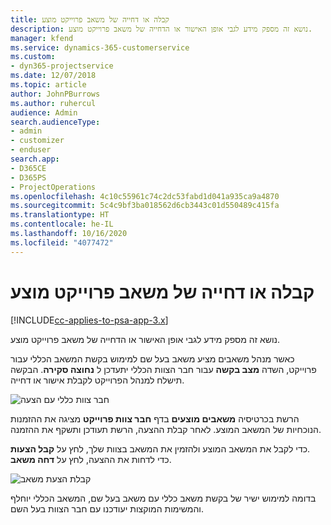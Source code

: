 ```yaml
---
title: קבלה או דחייה של משאב פרוייקט מוצע
description: נושא זה מספק מידע לגבי אופן האישור או הדחייה של משאב פרוייקט מוצע.
manager: kfend
ms.service: dynamics-365-customerservice
ms.custom:
- dyn365-projectservice
ms.date: 12/07/2018
ms.topic: article
author: JohnPBurrows
ms.author: ruhercul
audience: Admin
search.audienceType:
- admin
- customizer
- enduser
search.app:
- D365CE
- D365PS
- ProjectOperations
ms.openlocfilehash: 4c10c55961c74c2dc53fabd1d041a935ca9a4870
ms.sourcegitcommit: 5c4c9bf3ba018562d6cb3443c01d550489c415fa
ms.translationtype: HT
ms.contentlocale: he-IL
ms.lasthandoff: 10/16/2020
ms.locfileid: "4077472"
---
```

# <a name="accept-or-reject-a-proposed-project-resource"></a>קבלה או דחייה של משאב פרוייקט מוצע

[!INCLUDE[cc-applies-to-psa-app-3.x](../includes/cc-applies-to-psa-app-3x.md)]

נושא זה מספק מידע לגבי אופן האישור או הדחייה של משאב פרוייקט מוצע.

כאשר מנהל משאבים מציע משאב בעל שם למימוש בקשת המשאב הכללי עבור פרוייקט, השדה **מצב בקשה** עבור חבר הצוות הכללי יתעדכן ל **נחוצה סקירה**. הבקשה תישלח למנהל הפרוייקט לקבלת אישור או דחייה.

![חבר צוות כללי עם הצעה](media/RM-how-to-19.png)

הרשת בכרטיסיה **משאבים מוצעים** בדף **חבר צוות פרוייקט** מציגה את ההזמנות הנוכחיות של המשאב המוצע. לאחר קבלת ההצעה, הרשת תעודכן ותשקף את ההזמנה. 

כדי לקבל את המשאב המוצע ולהזמין את המשאב בצוות שלך, לחץ על **קבל הצעות**.  
כדי לדחות את ההצעה, לחץ על **דחה משאב**.

![קבלת הצעת משאב](media/RM-how-to-20.png) 

בדומה למימוש ישיר של בקשת משאב כללי עם משאב בעל שם, המשאב הכללי יוחלף והמשימות המוקצות יעודכנו עם חבר הצוות בעל השם.
